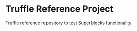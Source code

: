 # Truffle Reference Project
Truffle reference repository to test Superblocks functionality













